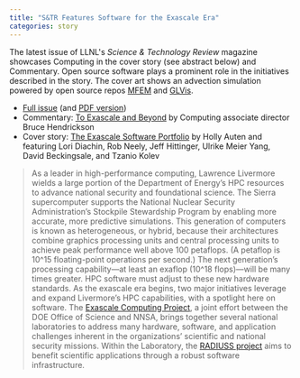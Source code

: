 ```yaml
---
title: "S&TR Features Software for the Exascale Era"
categories: story
---
```


The latest issue of LLNL's *Science & Technology Review* magazine showcases Computing in the cover story (see abstract below) and Commentary. Open source software plays a prominent role in the initiatives described in the story. The cover art shows an advection simulation powered by open source repos [MFEM](https://mfem.org/) and [GLVis](https://glvis.org/).

* [Full issue](https://str.llnl.gov/past-issues/february-2021) (and [PDF version](https://str.llnl.gov/sites/str/files/2024-04/02.21.pdf))
* Commentary: [To Exascale and Beyond](https://str.llnl.gov/2021-02/comfeb21) by Computing associate director Bruce Hendrickson
* Cover story: [The Exascale Software Portfolio](https://str.llnl.gov/2021-02/diachin) by Holly Auten and featuring Lori Diachin, Rob Neely, Jeff Hittinger, Ulrike Meier Yang, David Beckingsale, and Tzanio Kolev

> As a leader in high-performance computing, Lawrence Livermore wields a large portion of the Department of Energy’s HPC resources to advance national security and foundational science. The Sierra supercomputer supports the National Nuclear Security Administration’s Stockpile Stewardship Program by enabling more accurate, more predictive simulations. This generation of computers is known as heterogeneous, or hybrid, because their architectures combine graphics processing units and central processing units to achieve peak performance well above 100 petaflops. (A petaflop is 10^15 floating-point operations per second.) The next generation’s processing capability—at least an exaflop (10^18 flops)—will be many times greater. HPC software must adjust to these new hardware standards. As the exascale era begins, two major initiatives leverage and expand Livermore’s HPC capabilities, with a spotlight here on software. The [Exascale Computing Project](https://www.exascaleproject.org/), a joint effort between the DOE Office of Science and NNSA, brings together several national laboratories to address many hardware, software, and application challenges inherent in the organizations’ scientific and national security missions. Within the Laboratory, the [RADIUSS project](https://computing.llnl.gov/projects/radiuss) aims to benefit scientific applications through a robust software infrastructure.
